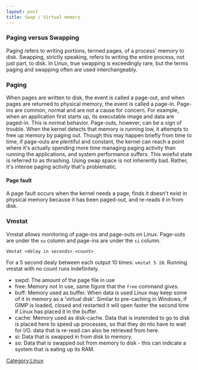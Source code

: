 ```yaml
---
layout: post 
title: Swap / Virtual memory
---
```


### Paging versus Swapping

Paging refers to writing portions, termed pages, of a process\' memory
to disk. Swapping, strictly speaking, refers to writing the entire
process, not just part, to disk. In Linux, true swapping is exceedingly
rare, but the terms paging and swapping often are used interchangeably.

### Paging

When pages are written to disk, the event is called a page-out, and when
pages are returned to physical memory, the event is called a page-in.
Page-ins are common, normal and are not a cause for concern. For
example, when an application first starts up, its executable image and
data are paged-in. This is normal behavior. Page-outs, however, can be a
sign of trouble. When the kernel detects that memory is running low, it
attempts to free up memory by paging out. Though this may happen briefly
from time to time, if page-outs are plentiful and constant, the kernel
can reach a point where it\'s actually spending more time managing
paging activity than running the applications, and system performance
suffers. This woeful state is referred to as thrashing. Using swap space
is not inherently bad. Rather, it\'s intense paging activity that\'s
problematic.

#### Page fault

A page fault occurs when the kernel needs a page, finds it doesn\'t
exist in physical memory because it has been paged-out, and re-reads it
in from disk.

### Vmstat

Vmstat allows monitoring of page-ins and page-outs on Linux. Page-outs
are under the `so` column and page-ins are under the `si` column.

    Vmstat <delay in seconds> <count>

For a 5 second dealy between each output 10 times: `vmstat 5 10`.
Running vmstat with no count runs indefinitely.

-   swpd: The amount of the page file in use
-   free: Memory not in use, same figure that the `free` command gives.
-   buff: Memory used as buffer. When data is used Linux may keep some
    of it in memory as a \'virtual disk\'. Similar to pre-caching in
    Windows, if GIMP is loaded, closed and restarted it will open faster
    the second time if Linux has placed it in the buffer.
-   cache: Memory used as disk-cache. Data that is instended to go to
    disk is placed here to speed up processes, so that they do nto have
    to wait for I/O. data that is re-read can also be retrieved from
    here.
-   si: Data that is swapped in from disk to memory.
-   so: Data that is swapped out from memory to disk - this can indicate
    a system that is eating up its RAM.

[Category:Linux](Category:Linux "wikilink")

